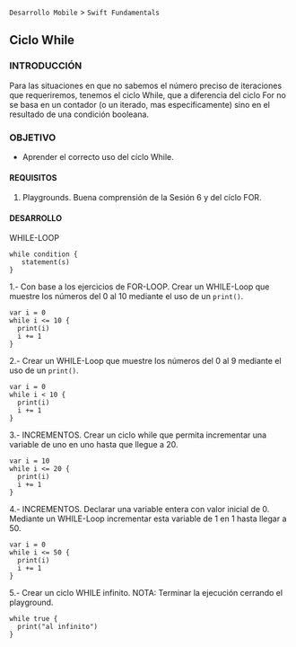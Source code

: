 
`Desarrollo Mobile` > `Swift Fundamentals`


## Ciclo While

### INTRODUCCIÓN

Para las situaciones en que no sabemos el número preciso de iteraciones que requeriremos, tenemos el ciclo While, que a diferencia del ciclo For no se basa en un contador (o un iterado, mas especificamente) sino en el resultado de una condición booleana.

### OBJETIVO

- Aprender el correcto uso del cíclo While.


#### REQUISITOS

1. Playgrounds. Buena comprensión de la Sesión 6 y del cíclo FOR.


#### DESARROLLO

WHILE-LOOP

```
while condition {
   statement(s)
}
```

1.- Con base a los ejercicios de FOR-LOOP.
Crear un WHILE-Loop que muestre los números del 0 al 10 mediante el uso de un `print()`.

```
var i = 0
while i <= 10 {
  print(i)
  i += 1
}
```

2.- Crear un WHILE-Loop que muestre los números del 0 al 9 mediante el uso de un `print()`. 

```
var i = 0
while i < 10 {
  print(i)
  i += 1
}
```

3.- INCREMENTOS. Crear un ciclo while que permita incrementar una variable de uno en uno hasta que llegue a 20.

```
var i = 10
while i <= 20 {
  print(i)
  i += 1
}
```


4.- INCREMENTOS. Declarar una variable entera con valor inicial de 0. Mediante un WHILE-Loop incrementar esta variable de 1 en 1 hasta llegar a 50.

```
var i = 0
while i <= 50 {
  print(i)
  i += 1
}
```

5.- Crear un ciclo WHILE infinito. NOTA: Terminar la ejecución cerrando el playground.

```
while true {
  print("al infinito")
}
```





